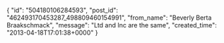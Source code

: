  {
   "id": "504180106284593",
   "post_id": "462493170453287_498809460154991",
   "from_name": "Beverly Berta Braakschmack",
   "message": "Ltd and Inc are the same",
   "created_time": "2013-04-18T17:01:38+0000"
 }

